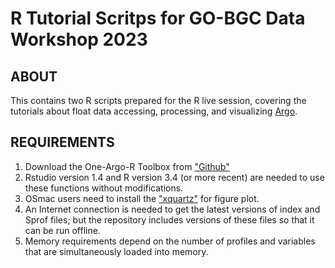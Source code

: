 # R Tutorial Scritps for GO-BGC Data Workshop 2023

## ABOUT
This contains two R scripts prepared for the R live session, covering the tutorials about float data accessing, processing, and visualizing [Argo](https://argo.ucsd.edu).

## REQUIREMENTS
1. Download the One-Argo-R Toolbox from  ["Github"](https://github.com/NOAA-PMEL/OneArgo-R/tree/in_progress)
1. Rstudio version 1.4 and R version 3.4 (or more recent) are needed to use these functions without modifications.  
2. OSmac users need to install the ["xquartz"](https://www.xquartz.org/) for figure plot.
3. An Internet connection is needed to get the latest versions of index and Sprof files; but the repository includes versions of these files so that it can be run offline. 
4. Memory requirements depend on the number of profiles and variables that are simultaneously loaded into memory. 


